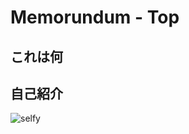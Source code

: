 # Memorundum - Top
## これは何

## 自己紹介

![selfy](https://images.ctfassets.net/ix7hhkbnjvh0/26vx1m8aWl3m7q9Tyfblbj/35e526d9fe6bc4f20b4fd16bd2794831/mel.jpg)
